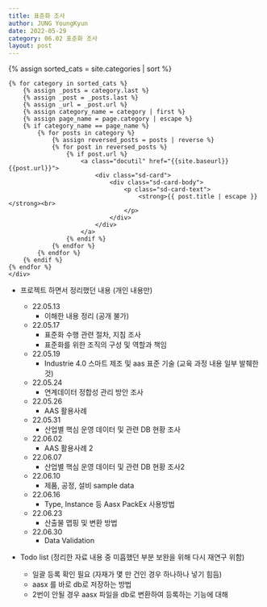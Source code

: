 ```yaml
---
title: 표준화 조사
author: JUNG YoungKyun
date: 2022-05-29
category: 06.02 표준화 조사
layout: post
---
```


<div class="sd-container-fluid ">
    <div class="docutils">
    {% assign sorted_cats = site.categories | sort %}

    {% for category in sorted_cats %}
        {% assign _posts = category.last %}
        {% assign _post = _posts.last %}
        {% assign _url = _post.url %}
        {% assign category_name = category | first %}
        {% assign page_name = page.category | escape %}
        {% if category_name == page_name %}
            {% for posts in category %}
                {% assign reversed_posts = posts | reverse %}
                {% for post in reversed_posts %}
                    {% if post.url %}
                        <a class="docutil" href="{{site.baseurl}}{{post.url}}">
                            <div class="sd-card">
                                <div class="sd-card-body">
                                    <p class="sd-card-text">
                                        <strong>{{ post.title | escape }}</strong><br>
                                    </p>
                                </div>
                            </div>
                        </a>
                    {% endif %}
                {% endfor %}
            {% endfor %}
        {% endif %}
    {% endfor %}
    </div>
</div>

- 프로젝트 하면서 정리했던 내용 (개인 내용만)
    - 22.05.13
        - 이해한 내용 정리 (공개 불가)
    - 22.05.17
        - 표준화 수행 관련 절차, 지침 조사
        - 표준화를 위한 조직의 구성 및 역할과 책임
    - 22.05.19
        - Industrie 4.0 스마트 제조 및 aas 표준 기술 (교육 과정 내용 일부 발췌한 것)
    - 22.05.24
        - 연계데이터 정합성 관리 방안 조사
    - 22.05.26
        - AAS 활용사례
    - 22.05.31
        - 산업별 핵심 운영 데이터 및 관련 DB 현황 조사
    - 22.06.02
        - AAS 활용사례 2
    - 22.06.07
        - 산업별 핵심 운영 데이터 및 관련 DB 현황 조사2
    - 22.06.10
        - 제품, 공정, 설비 sample data
    - 22.06.16
        - Type, Instance 등 Aasx PackEx 사용방법
    - 22.06.23
        - 산출물 맵핑 및 변환 방법
    - 22.06.30
        - Data Validation
    
- Todo list (정리한 자료 내용 중 미흡했던 부분 보완을 위해 다시 재연구 위함)
    - 일괄 등록 확인 필요 (자재가 몇 만 건인 경우 하나하나 넣기 힘듬)
    - aasx 를 바로 db로 저장하는 방법
    - 2번이 안될 경우 aasx 파일을 db로 변환하여 등록하는 기능에 대해